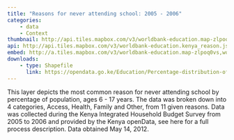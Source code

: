 ```yaml
---
title: "Reasons for never attending school: 2005 - 2006"
categories: 
    - data
    - Context
thumbnail: http://api.tiles.mapbox.com/v3/worldbank-education.map-zlpoq0vs,worldbank-education.kenya_reason_attend/7/77/63.png128
api: http://api.tiles.mapbox.com/v3/worldbank-education.kenya_reason.jsonp
embed: http://a.tiles.mapbox.com/v3/worldbank-education.map-zlpoq0vs,worldbank-education.kenya_reason.html#6/-0.1318/37.0899
downloads:
    - type: Shapefile
      link: https://opendata.go.ke/Education/Percentage-distribution-of-Population-6-17-years-w/b65y-uj8k
---
```

<p>This layer depicts the most common reason for never attending school by percentage of population, ages 6 - 17 years. The data was broken down into 4 categories, Access, Health, Family and Other, from 11 given reasons. Data was collected during the Kenya Integrated Household Budget Survey from 2005 to 2006 and provided by the Kenya openData, see here for a full process description. Data obtained May 14, 2012.</p>